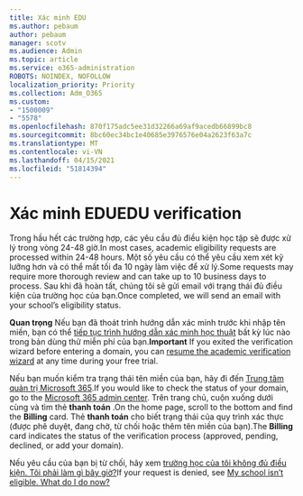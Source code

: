 ```yaml
---
title: Xác minh EDU
ms.author: pebaum
author: pebaum
manager: scotv
ms.audience: Admin
ms.topic: article
ms.service: o365-administration
ROBOTS: NOINDEX, NOFOLLOW
localization_priority: Priority
ms.collection: Adm_O365
ms.custom:
- "1500009"
- "5578"
ms.openlocfilehash: 870f175adc5ee31d32266a69af9acedb66899bc8
ms.sourcegitcommit: 8bc60ec34bc1e40685e3976576e04a2623f63a7c
ms.translationtype: MT
ms.contentlocale: vi-VN
ms.lasthandoff: 04/15/2021
ms.locfileid: "51814394"
---
```

# <a name="edu-verification"></a><span data-ttu-id="29578-102">Xác minh EDU</span><span class="sxs-lookup"><span data-stu-id="29578-102">EDU verification</span></span>

<span data-ttu-id="29578-103">Trong hầu hết các trường hợp, các yêu cầu đủ điều kiện học tập sẽ được xử lý trong vòng 24-48 giờ.</span><span class="sxs-lookup"><span data-stu-id="29578-103">In most cases, academic eligibility requests are processed within 24-48 hours.</span></span> <span data-ttu-id="29578-104">Một số yêu cầu có thể yêu cầu xem xét kỹ lưỡng hơn và có thể mất tối đa 10 ngày làm việc để xử lý.</span><span class="sxs-lookup"><span data-stu-id="29578-104">Some requests may require more thorough review and can take up to 10 business days to process.</span></span> <span data-ttu-id="29578-105">Sau khi đã hoàn tất, chúng tôi sẽ gửi email với trạng thái đủ điều kiện của trường học của bạn.</span><span class="sxs-lookup"><span data-stu-id="29578-105">Once completed, we will send an email with your school’s eligibility status.</span></span>

<span data-ttu-id="29578-106">**Quan trọng** Nếu bạn đã thoát trình hướng dẫn xác minh trước khi nhập tên miền, bạn có thể [tiếp tục trình hướng dẫn xác minh học thuật](https://go.microsoft.com/fwlink/p/?linkid=2135255) bất kỳ lúc nào trong bản dùng thử miễn phí của bạn.</span><span class="sxs-lookup"><span data-stu-id="29578-106">**Important** If you exited the verification wizard before entering a domain, you can [resume the academic verification wizard](https://go.microsoft.com/fwlink/p/?linkid=2135255) at any time during your free trial.</span></span>

<span data-ttu-id="29578-107">Nếu bạn muốn kiểm tra trạng thái tên miền của bạn, hãy đi đến [Trung tâm quản trị Microsoft 365](https://go.microsoft.com/fwlink/p/?linkid=2024339).</span><span class="sxs-lookup"><span data-stu-id="29578-107">If you would like to check the status of your domain, go to the [Microsoft 365 admin center](https://go.microsoft.com/fwlink/p/?linkid=2024339).</span></span> <span data-ttu-id="29578-108">Trên trang chủ, cuộn xuống dưới cùng và tìm thẻ **thanh toán** .</span><span class="sxs-lookup"><span data-stu-id="29578-108">On the home page, scroll to the bottom and find the **Billing** card.</span></span> <span data-ttu-id="29578-109">Thẻ **thanh toán** cho biết trạng thái của quy trình xác thực (được phê duyệt, đang chờ, từ chối hoặc thêm tên miền của bạn).</span><span class="sxs-lookup"><span data-stu-id="29578-109">The **Billing** card indicates the status of the verification process (approved, pending, declined, or add your domain).</span></span>

<span data-ttu-id="29578-110">Nếu yêu cầu của bạn bị từ chối, hãy xem [trường học của tôi không đủ điều kiện. Tôi phải làm gì bây giờ?](https://docs.microsoft.com/microsoft-365/commerce/subscriptions/verify-academic-eligibility#my-school-isnt-eligible-what-do-i-do-now)</span><span class="sxs-lookup"><span data-stu-id="29578-110">If your request is denied, see [My school isn’t eligible. What do I do now?](https://docs.microsoft.com/microsoft-365/commerce/subscriptions/verify-academic-eligibility#my-school-isnt-eligible-what-do-i-do-now)</span></span>